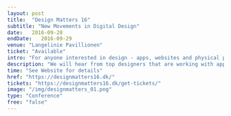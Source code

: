 ```yaml
---
layout: post
title:  "Design Matters 16"
subtitle: "New Movements in Digital Design"
date:   2016-09-28
endDate:   2016-09-29
venue: "Langelinie Pavillionen"
ticket: "Available"
intro: "For anyone interested in design - apps, websites and physical products"
description: "We will hear from top designers that are working with apps, websites and physical products. In-between the talks we have design workshops where you’ll be able to dig deeper into the methods or cases from the speaks – and get a chance to work together with the other attendees."
time: "See Website for details"
href: "https://designmatters16.dk/"
tickets: "https://designmatters16.dk/get-tickets/"
image: "/img/designmatters_01.png"
type: "Conference"
free: "false"
---
```

<!-- fill in the URL of your event host page if you haven't enough information for a detail page, so the event link won't point on the detail page at all -->


